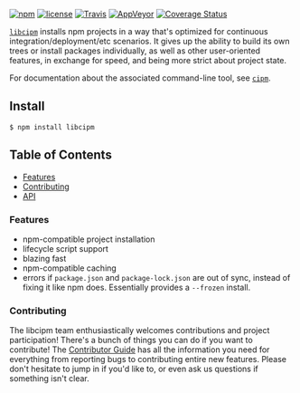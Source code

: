 [![npm](https://img.shields.io/npm/v/libcipm.svg)](https://npm.im/libcipm) [![license](https://img.shields.io/npm/l/libcipm.svg)](https://npm.im/libcipm) [![Travis](https://img.shields.io/travis/npm/libcipm.svg)](https://travis-ci.org/npm/libcipm) [![AppVeyor](https://ci.appveyor.com/api/projects/status/github/npm/libcipm?svg=true)](https://ci.appveyor.com/project/npm/libcipm) [![Coverage Status](https://coveralls.io/repos/github/npm/libcipm/badge.svg?branch=latest)](https://coveralls.io/github/npm/libcipm?branch=latest)

[`libcipm`](https://github.com/npm/libcipm) installs npm projects in a way that's optimized for continuous
integration/deployment/etc scenarios. It gives up the ability to build its own trees or install packages individually,
as well as other user-oriented features, in exchange for speed, and being more strict about project state.

For documentation about the associated command-line tool, see
[`cipm`](https://npm.im/cipm).

## Install

`$ npm install libcipm`

## Table of Contents

* [Features](#features)
* [Contributing](#contributing)
* [API](#api)

### Features

* npm-compatible project installation
* lifecycle script support
* blazing fast
* npm-compatible caching
* errors if `package.json` and `package-lock.json` are out of sync, instead of fixing it like npm does. Essentially
  provides a `--frozen` install.

### Contributing

The libcipm team enthusiastically welcomes contributions and project participation! There's a bunch of things you can do
if you want to contribute!
The [Contributor Guide](CONTRIBUTING.md) has all the information you need for everything from reporting bugs to
contributing entire new features. Please don't hesitate to jump in if you'd like to, or even ask us questions if
something isn't clear.
